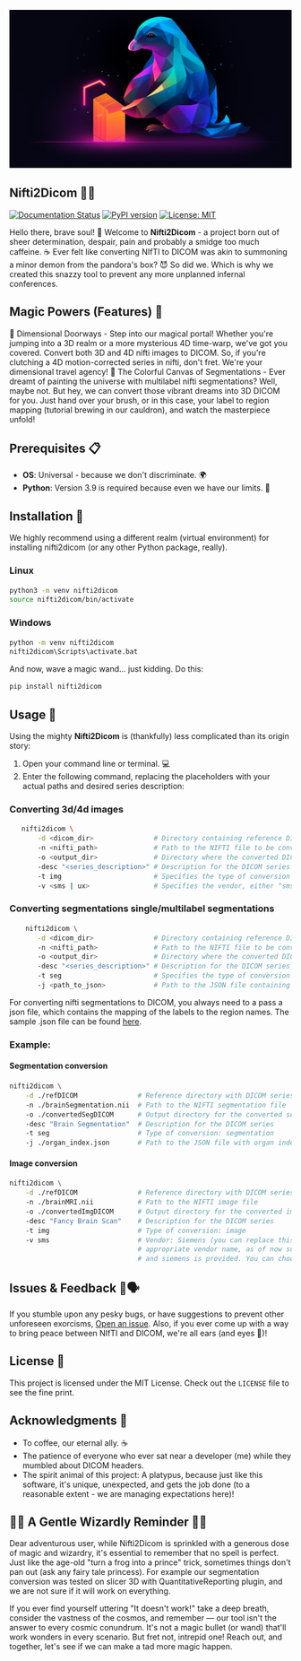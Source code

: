![nifti2dicom-logo](/Nifti2dicom-logo.png)


## Nifti2Dicom 🧠💽
[![Documentation Status](https://readthedocs.org/projects/nifti2dicom/badge/?version=latest)](https://nifti2dicom.readthedocs.io/en/latest/?badge=latest) [![PyPI version](https://badge.fury.io/py/nifti2dicom.svg)](https://pypi.org/project/nifti2dicom/) [![License: MIT](https://img.shields.io/badge/License-MIT-green.svg)](https://www.gnu.org/licenses/MIT)


Hello there, brave soul! 🌟 Welcome to **Nifti2Dicom** - a project born out of sheer determination, despair, pain and probably a smidge too much caffeine. ☕️ Ever felt like converting NIfTI to DICOM was akin to summoning a minor demon from the pandora's box? 😈 So did we. Which is why we created this snazzy tool to prevent any more unplanned infernal conferences.


## Magic Powers (Features) 🌟

🌌 Dimensional Doorways - Step into our magical portal! Whether you're jumping into a 3D realm or a more mysterious 4D time-warp, we've got you covered. Convert both 3D and 4D nifti images to DICOM. So, if you're clutching a 4D motion-corrected series in nifti, don't fret. We're your dimensional travel agency!
🎨 The Colorful Canvas of Segmentations - Ever dreamt of painting the universe with multilabel nifti segmentations? Well, maybe not. But hey, we can convert those vibrant dreams into 3D DICOM for you. Just hand over your brush, or in this case, your label to region mapping (tutorial brewing in our cauldron), and watch the masterpiece unfold!

## Prerequisites 📋

- **OS**: Universal - because we don't discriminate. 🌍
- **Python**: Version 3.9 is required because even we have our limits. 🐍

## Installation 🔧

We highly recommend using a different realm (virtual environment) for installing nifti2dicom (or any other Python package, really).

### Linux
```bash
python3 -m venv nifti2dicom
source nifti2dicom/bin/activate
```

### Windows
```bash
python -m venv nifti2dicom
nifti2dicom\Scripts\activate.bat  
```

And now, wave a magic wand... just kidding. Do this:

```bash
pip install nifti2dicom
```

## Usage 🚀

Using the mighty **Nifti2Dicom** is (thankfully) less complicated than its origin story:


1. Open your command line or terminal. 💻
2. Enter the following command, replacing the placeholders with your actual paths and desired series description:

### Converting 3d/4d images 

```bash
   nifti2dicom \
       -d <dicom_dir>               # Directory containing reference DICOM series
       -n <nifti_path>              # Path to the NIFTI file to be converted
       -o <output_dir>              # Directory where the converted DICOM files will be saved
       -desc "<series_description>" # Description for the DICOM series
       -t img                       # Specifies the type of conversion (image in this case)
       -v <sms | ux>                # Specifies the vendor, either "sms" or "ux"
```
 ### Converting segmentations single/multilabel segmentations
```bash
    nifti2dicom \
       -d <dicom_dir>               # Directory containing reference DICOM series
       -n <nifti_path>              # Path to the NIFTI file to be converted
       -o <output_dir>              # Directory where the converted DICOM files will be saved
       -desc "<series_description>" # Description for the DICOM series
       -t seg                       # Specifies the type of conversion (segmentation in this case)
       -j <path_to_json>            # Path to the JSON file containing the organ index
```
For converting nifti segmentations to DICOM, you always need to a pass a json file, which contains the mapping of the labels to the region names. The sample .json file can be found [here](/labels_region.json).

### Example:

#### Segmentation conversion
  
```bash
nifti2dicom \
    -d ./refDICOM               # Reference directory with DICOM series
    -n ./brainSegmentation.nii  # Path to the NIFTI segmentation file
    -o ./convertedSegDICOM      # Output directory for the converted segmentation DICOM
    -desc "Brain Segmentation"  # Description for the DICOM series
    -t seg                      # Type of conversion: segmentation
    -j ./organ_index.json       # Path to the JSON file with organ index
```   

#### Image conversion

```bash
nifti2dicom \
    -d ./refDICOM               # Reference directory with DICOM series
    -n ./brainMRI.nii           # Path to the NIFTI image file
    -o ./convertedImgDICOM      # Output directory for the converted image DICOM
    -desc "Fancy Brain Scan"    # Description for the DICOM series
    -t img                      # Type of conversion: image
    -v sms                      # Vendor: Siemens (you can replace this with the \
                                # appropriate vendor name, as of now support for united imaging \
                                # and siemens is provided. You can choose one of the two (sms or ux), the default value is ux)
```
 

## Issues & Feedback 🐛🗣

If you stumble upon any pesky bugs, or have suggestions to prevent other unforeseen exorcisms, [Open an issue](https://github.com/LalithShiyam/nifti2dicom/issues). Also, if you ever come up with a way to bring peace between NIfTI and DICOM, we're all ears (and eyes 👀)!

## License 📜

This project is licensed under the MIT License. Check out the `LICENSE` file to see the fine print.

## Acknowledgments 👏

- To coffee, our eternal ally. ☕️
- The patience of everyone who ever sat near a developer (me) while they mumbled about DICOM headers.
- The spirit animal of this project: A platypus, because just like this software, it's unique, unexpected, and gets the job done (to a reasonable extent - we are managing expectations here)!


## 🎩🔮 A Gentle Wizardly Reminder 🔮🎩

Dear adventurous user, while Nifti2Dicom is sprinkled with a generous dose of magic and wizardry, it's essential to remember that no spell is perfect. Just like the age-old "turn a frog into a prince" trick, sometimes things don't pan out (ask any fairy tale princess). For example our segmentation conversion was tested on slicer 3D with QuantitativeReporting plugin, and we are not sure if it will work on everything.

If you ever find yourself uttering "It doesn't work!" take a deep breath, consider the vastness of the cosmos, and remember — our tool isn't the answer to every cosmic conundrum. It's not a magic bullet (or wand) that'll work wonders in every scenario. But fret not, intrepid one! Reach out, and together, let's see if we can make a tad more magic happen.
